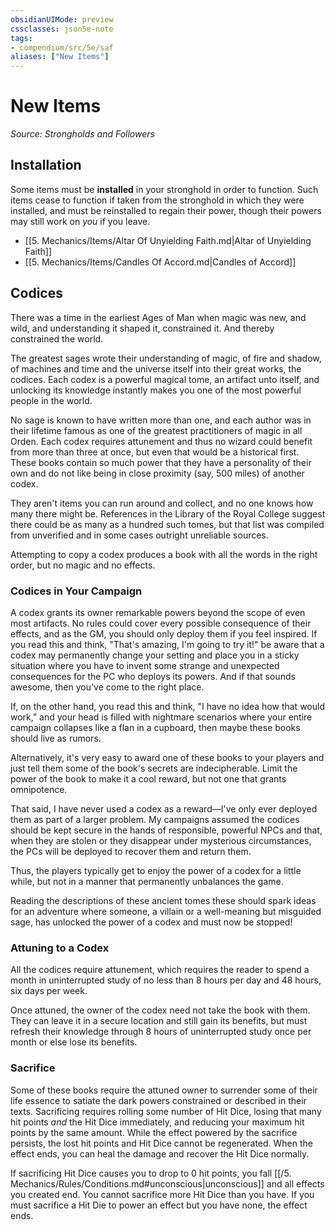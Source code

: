 ```yaml
---
obsidianUIMode: preview
cssclasses: json5e-note
tags:
- compendium/src/5e/saf
aliases: ["New Items"]
---
```

# New Items
*Source: Strongholds and Followers* 

## Installation

Some items must be **installed** in your stronghold in order to function. Such items cease to function if taken from the stronghold in which they were installed, and must be reinstalled to regain their power, though their powers may still work on *you* if you leave.

- [[5. Mechanics/Items/Altar Of Unyielding Faith.md\|Altar of Unyielding Faith]]  
- [[5. Mechanics/Items/Candles Of Accord.md\|Candles of Accord]]  

## Codices

There was a time in the earliest Ages of Man when magic was new, and wild, and understanding it shaped it, constrained it. And thereby constrained the world.

The greatest sages wrote their understanding of magic, of fire and shadow, of machines and time and the universe itself into their great works, the codices. Each codex is a powerful magical tome, an artifact unto itself, and unlocking its knowledge instantly makes you one of the most powerful people in the world.

No sage is known to have written more than one, and each author was in their lifetime famous as one of the greatest practitioners of magic in all Orden. Each codex requires attunement and thus no wizard could benefit from more than three at once, but even that would be a historical first. These books contain so much power that they have a personality of their own and do not like being in close proximity (say, 500 miles) of another codex.

They aren't items you can run around and collect, and no one knows how many there might be. References in the Library of the Royal College suggest there could be as many as a hundred such tomes, but that list was compiled from unverified and in some cases outright unreliable sources.

Attempting to copy a codex produces a book with all the words in the right order, but no magic and no effects.

### Codices in Your Campaign

A codex grants its owner remarkable powers beyond the scope of even most artifacts. No rules could cover every possible consequence of their effects, and as the GM, you should only deploy them if you feel inspired. If you read this and think, "That's amazing, I'm going to try it!" be aware that a codex may permanently change your setting and place you in a sticky situation where you have to invent some strange and unexpected consequences for the PC who deploys its powers. And if that sounds awesome, then you've come to the right place.

If, on the other hand, you read this and think, "I have no idea how that would work," and your head is filled with nightmare scenarios where your entire campaign collapses like a flan in a cupboard, then maybe these books should live as rumors.

Alternatively, it's very easy to award one of these books to your players and just tell them some of the book's secrets are indecipherable. Limit the power of the book to make it a cool reward, but not one that grants omnipotence.

That said, I have never used a codex as a reward—I've only ever deployed them as part of a larger problem. My campaigns assumed the codices should be kept secure in the hands of responsible, powerful NPCs and that, when they are stolen or they disappear under mysterious circumstances, the PCs will be deployed to recover them and return them.

Thus, the players typically get to enjoy the power of a codex for a little while, but not in a manner that permanently unbalances the game.

Reading the descriptions of these ancient tomes these should spark ideas for an adventure where someone, a villain or a well-meaning but misguided sage, has unlocked the power of a codex and must now be stopped!

### Attuning to a Codex

All the codices require attunement, which requires the reader to spend a month in uninterrupted study of no less than 8 hours per day and 48 hours, six days per week.

Once attuned, the owner of the codex need not take the book with them. They can leave it in a secure location and still gain its benefits, but must refresh their knowledge through 8 hours of uninterrupted study once per month or else lose its benefits.

### Sacrifice

Some of these books require the attuned owner to surrender some of their life essence to satiate the dark powers constrained or described in their texts. Sacrificing requires rolling some number of Hit Dice, losing that many hit points *and* the Hit Dice immediately, and reducing your maximum hit points by the same amount. While the effect powered by the sacrifice persists, the lost hit points and Hit Dice cannot be regenerated. When the effect ends, you can heal the damage and recover the Hit Dice normally.

If sacrificing Hit Dice causes you to drop to 0 hit points, you fall [[/5. Mechanics/Rules/Conditions.md#unconscious\|unconscious]] and all effects you created end. You cannot sacrifice more Hit Dice than you have. If you must sacrifice a Hit Die to power an effect but you have none, the effect ends.